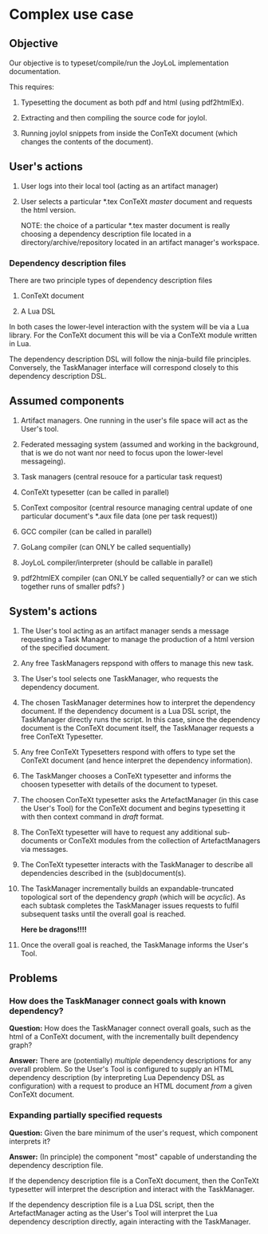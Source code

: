<header><title>Complex use case</title></header>

# Complex use case

## Objective

Our objective is to typeset/compile/run the JoyLoL implementation 
documentation. 

This requires:

1. Typesetting the document as both pdf and html (using pdf2htmlEx).

2. Extracting and then compiling the source code for joylol.

3. Running joylol snippets from inside the ConTeXt document (which changes 
   the contents of the document). 

## User's actions

1. User logs into their local tool (acting as an artifact manager)

2. User selects a particular \*.tex ConTeXt *master* document and requests 
   the html version.

   NOTE: the choice of a particular \*.tex master document is really 
   choosing a dependency description file located in a 
   directory/archive/repository located in an artifact manager's 
   workspace. 

### Dependency description files

There are two principle types of dependency description files

1. ConTeXt document 

2. A Lua DSL

In both cases the lower-level interaction with the system will be via a 
Lua library. For the ConTeXt document this will be via a ConTeXt module 
written in Lua. 

The dependency description DSL will follow the ninja-build file 
principles. Conversely, the TaskManager interface will correspond closely 
to this dependency description DSL. 

## Assumed components

1. Artifact managers. One running in the user's file space will act as the 
   User's tool.

2. Federated messaging system (assumed and working in the background, that 
   is we do not want nor need to focus upon the lower-level messageing). 

3. Task managers (central resouce for a particular task request)

4. ConTeXt typesetter (can be called in parallel)

5. ConText compositor (central resource managing central update of one 
   particular document's \*.aux file data (one per task request)) 

6. GCC compiler (can be called in parallel)

7. GoLang compiler (can ONLY be called sequentially)

8. JoyLoL compiler/interpreter (should be callable in parallel)

9. pdf2htmlEX compiler (can ONLY be called sequentially? or can we stich 
   together runs of smaller pdfs? ) 

## System's actions

1. The User's tool acting as an artifact manager sends a message 
   requesting a Task Manager to manage the production of a html version of 
   the specified document. 

2. Any free TaskManagers repspond with offers to manage this new task.

3. The User's tool selects one TaskManager, who requests the dependency 
   document. 

4. The chosen TaskManager determines how to interpret the dependency 
   document. If the dependency document is a Lua DSL script, the 
   TaskManager directly runs the script. In this case, since the 
   dependency document is the ConTeXt document itself, the TaskManager 
   requests a free ConTeXt Typesetter. 

5. Any free ConTeXt Typesetters respond with offers to type set the 
   ConTeXt document (and hence interpret the dependency information). 

6. The TaskManger chooses a ConTeXt typesetter and informs the choosen 
   typesetter with details of the document to typeset.

7. The choosen ConTeXt typesetter asks the ArtefactManager (in this case 
   the User's Tool) for the ConTeXt document and begins typesetting it 
   with then context command in *draft* format. 

8. The ConTeXt typesetter will have to request any additional 
   sub-documents or ConTeXt modules from the collection of 
   ArtefactManagers via messages. 

9. The ConTeXt typesetter interacts with the TaskManager to describe all 
   dependencies described in the (sub)document(s). 

10. The TaskManager incrementally builds an expandable-truncated 
    topological sort of the dependency *graph* (which will be *acyclic*). 
    As each subtask completes the TaskManager issues requests to fulfil 
    subsequent tasks until the overall goal is reached. 

    **Here be dragons!!!!**
    
11. Once the overall goal is reached, the TaskManage informs the User's 
    Tool. 

## Problems

### How does the TaskManager connect goals with known dependency?

**Question:** How does the TaskManager connect overall goals, such as the 
html of a ConTeXt document, with the incrementally built dependency graph?

**Answer:** There are (potentially) *multiple* dependency descriptions for 
any overall problem. So the User's Tool is configured to supply an HTML 
dependency description (by interpreting Lua Dependency DSL as 
configuration) with a request to produce an HTML document *from* a given 
ConTeXt document. 

### Expanding partially specified requests

**Question:** Given the bare minimum of the user's request, which 
component interprets it? 

**Answer:** (In principle) the component "most" capable of understanding 
the dependency description file.

If the dependency description file is a ConTeXt document, then the ConTeXt 
typesetter will interpret the description and interact with the 
TaskManager. 

If the dependency description file is a Lua DSL script, then the 
ArtefactManager acting as the User's Tool will interpret the Lua 
dependency description directly, again interacting with the TaskManager. 
